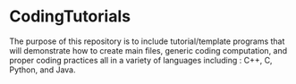 # CodingTutorials
The purpose of this repository is to include tutorial/template programs that will demonstrate how to create main files, generic coding computation, and proper coding practices all in a variety of languages including : C++, C, Python, and Java.
